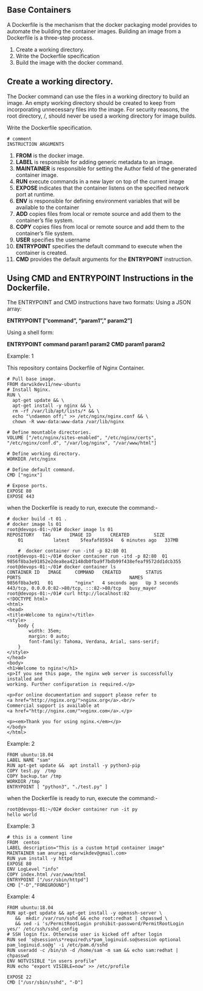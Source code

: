 
## Base Containers 

A Dockerfile is the mechanism that the docker packaging model provides to automate the building the container images. Building an image from a Dockerfile is a three-step process. 

1. Create a working directory. 
2. Write the Dockerfile specification 
3. Build the image with the docker command.


## Create a working directory. 

The Docker command can use the files in a working directory to build an image. An empty working directory should be created to keep from incorporating unnecessary files into the image. For security reasons, the root directory, /, should never be used a working directory for image builds.


Write the Dockerfile specification.

    # comment
	INSTRUCTION ARGUMENTS	

1. **FROM**  is the docker image.
2. **LABEL**   is responsible for adding generic metadata to an image.
3. **MAINTAINER** is responsible for setting the Author field of the generated container image. 
4. **RUN** execute commands in a new layer on top of the current image
5. **EXPOSE** indicates that the container listens on the specified network port at runtime.
6. **ENV** is responsible for defining environment variables that will be available to the container 
7. **ADD** copies files from local or remote source and add them to the container’s file system.
8. **COPY** copies files from local or remote source and add them to the container’s file system.
9. **USER** specifies the username 
10. **ENTRYPOINT** specifies the default command to execute when the container is created.
11. **CMD** provides the default arguments for the **ENTRYPOINT** instruction.

## Using CMD and ENTRYPOINT Instructions in the Dockerfile.

The ENTRYPOINT and CMD instructions have two formats: 
Using a JSON array:

**ENTRYPOINT [“command”, “param1”,” param2”]**

Using a shell form: 

**ENTRYPOINT command param1 param2**
**CMD param1 param2**

Example: 1 

 This repository contains Dockerfile of Nginx Container.

	# Pull base image.
	FROM darwikdev11/new-ubuntu
	# Install Nginx.
	RUN \
	  apt-get update && \
	  apt-get install -y nginx && \
	  rm -rf /var/lib/apt/lists/* && \
	  echo "\ndaemon off;" >> /etc/nginx/nginx.conf && \
	  chown -R www-data:www-data /var/lib/nginx
	
	# Define mountable directories.
	VOLUME ["/etc/nginx/sites-enabled", "/etc/nginx/certs", "/etc/nginx/conf.d", "/var/log/nginx", "/var/www/html"]
	
	# Define working directory.
	WORKDIR /etc/nginx
	
	# Define default command.
	CMD ["nginx"]
	
	# Expose ports.
	EXPOSE 80
	EXPOSE 443
                                         

 when the Dockerfile is ready to run, execute the command:- 

	# docker build -t 01 . 
	# docker image ls 01
	root@devops-01:~/01# docker image ls 01
	REPOSITORY   TAG       IMAGE ID       CREATED         SIZE
     	01           latest    5feafaf85934   6 minutes ago   337MB

     	#  docker container run -itd -p 82:80 01  
	root@devops-01:~/01# docker container run -itd -p 82:80  01
	9856f8ba3e91852e2dea8ea42148db0fba9f7bdb99f438efeaf9572dd1dcb355
	root@devops-01:~/01# docker container ls 
	CONTAINER ID   IMAGE     COMMAND   CREATED         STATUS         PORTS                                        NAMES
	9856f8ba3e91   01        "nginx"   4 seconds ago   Up 3 seconds   443/tcp, 0.0.0.0:82->80/tcp, :::82->80/tcp   busy_mayer
	root@devops-01:~/01# curl http://localhost:82 
	<!DOCTYPE html>
	<html>
	<head>
	<title>Welcome to nginx!</title>
	<style>
	    body {
	        width: 35em;
	        margin: 0 auto;
	        font-family: Tahoma, Verdana, Arial, sans-serif;
	    }
	</style>
	</head>
	<body>
	<h1>Welcome to nginx!</h1>
	<p>If you see this page, the nginx web server is successfully installed and
	working. Further configuration is required.</p>
	
	<p>For online documentation and support please refer to
	<a href="http://nginx.org/">nginx.org</a>.<br/>
	Commercial support is available at
	<a href="http://nginx.com/">nginx.com</a>.</p>
	
	<p><em>Thank you for using nginx.</em></p>
	</body>
	</html>

Example: 2 

	FROM ubuntu:18.04
	LABEL NAME "sam"
	RUN apt-get update &&  apt install -y python3-pip
	COPY test.py  /tmp
	COPY backup.tar /tmp
	WORKDIR /tmp
	ENTRYPOINT [ "python3", "./test.py" ]

when the Dockerfile is ready to run, execute the command:- 

 	root@devops-01:~/02# docker container run -it py 
	hello world

Example: 3 

    # this is a comment line
    FROM  centos
    LABEL description="This is a custom httpd container image"
    MAINTAINER sam anuragi <darwikdev@gmail.com>
    RUN yum install -y httpd
    EXPOSE 80
    ENV LogLevel "info"
    COPY index.html /var/www/html
    ENTRYPOINT ["/usr/sbin/httpd"]
    CMD ["-D","FOREGROUND"]


Example: 4 

    FROM ubuntu:18.04
    RUN apt-get update && apt-get install -y openssh-server \
       &&  mkdir /var/run/sshd && echo root:redhat | chpasswd \
       && sed -i 's/PermitRootLogin prohibit-password/PermitRootLogin yes/' /etc/ssh/sshd_config
    # SSH login fix. Otherwise user is kicked off after login
    RUN sed 's@session\s*required\s*pam_loginuid.so@session optional pam_loginuid.so@g' -i /etc/pam.d/sshd
    RUN useradd -c /bin/sh -d /home/sam -m sam && echo sam:redhat | chpasswd
    ENV NOTVISIBLE "in users profile"
    RUN echo "export VISIBLE=now" >> /etc/profile
    
    EXPOSE 22
    CMD ["/usr/sbin/sshd", "-D"]

